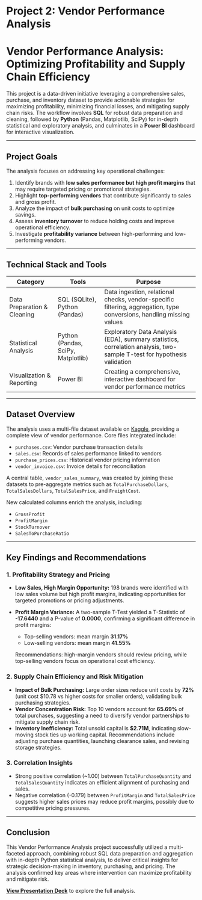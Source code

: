 # Project 2: Vendor Performance Analysis

# Vendor Performance Analysis: Optimizing Profitability and Supply Chain Efficiency

This project is a data-driven initiative leveraging a comprehensive sales, purchase, and inventory dataset to provide actionable strategies for maximizing profitability, minimizing financial losses, and mitigating supply chain risks. The workflow involves **SQL** for robust data preparation and cleaning, followed by **Python** (Pandas, Matplotlib, SciPy) for in-depth statistical and exploratory analysis, and culminates in a **Power BI** dashboard for interactive visualization.  

---

## Project Goals

The analysis focuses on addressing key operational challenges:  

1. Identify brands with **low sales performance but high profit margins** that may require targeted pricing or promotional strategies.  
2. Highlight **top-performing vendors** that contribute significantly to sales and gross profit.  
3. Analyze the impact of **bulk purchasing** on unit costs to optimize savings.  
4. Assess **inventory turnover** to reduce holding costs and improve operational efficiency.  
5. Investigate **profitability variance** between high-performing and low-performing vendors.  

---

## Technical Stack and Tools

| Category                 | Tools                               | Purpose                                                                                   |
|--------------------------|------------------------------------|-------------------------------------------------------------------------------------------|
| Data Preparation & Cleaning | SQL (SQLite), Python (Pandas)      | Data ingestion, relational checks, vendor-specific filtering, aggregation, type conversions, handling missing values |
| Statistical Analysis      | Python (Pandas, SciPy, Matplotlib) | Exploratory Data Analysis (EDA), summary statistics, correlation analysis, two-sample T-test for hypothesis validation |
| Visualization & Reporting | Power BI                             | Creating a comprehensive, interactive dashboard for vendor performance metrics            |

---

## Dataset Overview

The analysis uses a multi-file dataset available on [Kaggle](https://www.kaggle.com/datasets/harshmadhavan/vendor-performance-analysis/code), providing a complete view of vendor performance. Core files integrated include:  

- `purchases.csv`: Vendor purchase transaction details  
- `sales.csv`: Records of sales performance linked to vendors  
- `purchase_prices.csv`: Historical vendor pricing information  
- `vendor_invoice.csv`: Invoice details for reconciliation  

A central table, `vendor_sales_summary`, was created by joining these datasets to pre-aggregate metrics such as `TotalPurchaseDollars`, `TotalSalesDollars`, `TotalSalesPrice`, and `FreightCost`.  

New calculated columns enrich the analysis, including:  

- `GrossProfit`  
- `ProfitMargin`  
- `StockTurnover`  
- `SalesToPurchaseRatio`  

---

## Key Findings and Recommendations

### 1. Profitability Strategy and Pricing

- **Low Sales, High Margin Opportunity:** 198 brands were identified with low sales volume but high profit margins, indicating opportunities for targeted promotions or pricing adjustments.  
- **Profit Margin Variance:** A two-sample T-Test yielded a T-Statistic of **-17.6440** and a P-value of **0.0000**, confirming a significant difference in profit margins:  
  - Top-selling vendors: mean margin **31.17%**  
  - Low-selling vendors: mean margin **41.55%**  

  Recommendations: high-margin vendors should review pricing, while top-selling vendors focus on operational cost efficiency.  

### 2. Supply Chain Efficiency and Risk Mitigation

- **Impact of Bulk Purchasing:** Large order sizes reduce unit costs by **72%** (unit cost $10.78 vs higher costs for smaller orders), validating bulk purchasing strategies.  
- **Vendor Concentration Risk:** Top 10 vendors account for **65.69%** of total purchases, suggesting a need to diversify vendor partnerships to mitigate supply chain risk.  
- **Inventory Inefficiency:** Total unsold capital is **$2.71M**, indicating slow-moving stock ties up working capital. Recommendations include adjusting purchase quantities, launching clearance sales, and revising storage strategies.  

### 3. Correlation Insights

- Strong positive correlation (~1.00) between `TotalPurchaseQuantity` and `TotalSalesQuantity` indicates an efficient alignment of purchasing and sales.  
- Negative correlation (-0.179) between `ProfitMargin` and `TotalSalesPrice` suggests higher sales prices may reduce profit margins, possibly due to competitive pricing pressures.  

---

## Conclusion

This Vendor Performance Analysis project successfully utilized a multi-faceted approach, combining robust SQL data preparation and aggregation with in-depth Python statistical analysis, to deliver critical insights for strategic decision-making in inventory, purchasing, and pricing. The analysis confirmed key areas where intervention can maximize profitability and mitigate risk.

**[View Presentation Deck](https://www.canva.com/design/DAG18ySP7Mo/dAV_1_GNbWz-Vb5EX8_4XA/edit)** to explore the full analysis.
